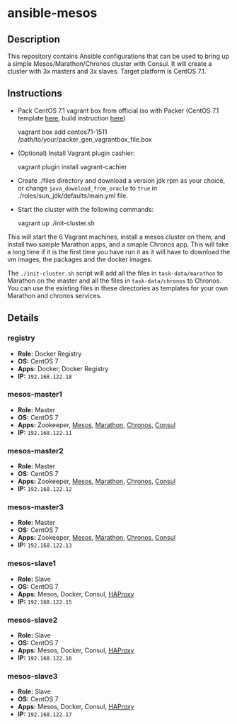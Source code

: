 # ansible-mesos

## Description
This repository contains Ansible configurations that can be used to bring up
a simple Mesos/Marathon/Chronos cluster with Consul. It will create a cluster 
with 3x masters and 3x slaves. Target platform is CentOS 7.1.

## Instructions
- Pack CentOS 7.1 vagrant box from official iso with Packer (CentOS 7.1 template
  [here](https://github.com/shiguredo/packer-templates), build instruction
  [here](https://www.packer.io/intro/getting-started/build-image.html))

    vagrant box add centos71-1511 /path/to/your/packer_gen_vagrantbox_file.box

- (Optional) Install Vagrant plugin cashier:

    vagrant plugin install vagrant-cachier

- Create ./files directory and download a version jdk rpm as your choice, or
  change `java_download_from_oracle` to `true` in ./roles/sun_jdk/defaults/main.yml
  file.

- Start the cluster with the following commands:

    vagrant up
    ./init-cluster.sh

This will start the 6 Vagrant machines, install a mesos cluster on them,
and install two sample Marathon apps, and a smaple Chronos app. This will take
a long time if it is the first time you have run it as it will have to
download the vm images, the packages and the docker images.

The `./init-cluster.sh` script will add all the files in `task-data/marathon`
to Marathon on the master and all the files in `task-data/chronos` to Chronos.
You can use the existing files in these directories as templates for your own
Marathon and chronos services.

## Details

### registry
- **Role:** Docker Registry
- **OS:** CentOS 7
- **Apps:** Docker, Docker Registry
- **IP:** `192.168.122.18`

### mesos-master1
- **Role:** Master
- **OS:** CentOS 7
- **Apps:** Zookeeper, [Mesos](http://192.168.122.11:5050/), [Marathon](http://192.168.122.11:8080/), [Chronos](http://192.168.122.11:4400/), [Consul](http://192.168.122.11:8500/)
- **IP:** `192.168.122.11`

### mesos-master2
- **Role:** Master
- **OS:** CentOS 7
- **Apps:** Zookeeper, [Mesos](http://192.168.122.12:5050/), [Marathon](http://192.168.122.12:8080/), [Chronos](http://192.168.122.12:4400/), [Consul](http://192.168.122.12:8500/)
- **IP:** `192.168.122.12`

### mesos-master3
- **Role:** Master
- **OS:** CentOS 7
- **Apps:** Zookeeper, [Mesos](http://192.168.122.13:5050/), [Marathon](http://192.168.122.13:8080/), [Chronos](http://192.168.122.13:4400/), [Consul](http://192.168.122.13:8500/)
- **IP:** `192.168.122.13`

### mesos-slave1
- **Role:** Slave
- **OS:** CentOS 7
- **Apps:** Mesos, Docker, Consul, [HAProxy](http://192.168.122.15:9090/)
- **IP:** `192.168.122.15`

### mesos-slave2
- **Role:** Slave
- **OS:** CentOS 7
- **Apps:** Mesos, Docker, Consul, [HAProxy](http://192.168.122.16:9090/)
- **IP:** `192.168.122.16`

### mesos-slave3
- **Role:** Slave
- **OS:** CentOS 7
- **Apps:** Mesos, Docker, Consul, [HAProxy](http://192.168.122.17:9090/)
- **IP:** `192.168.122.17`